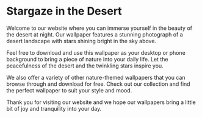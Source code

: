 <!--
Write me markdown content of website with wallpaper:

"A photograph of a desert landscape at night, with the stars visible in the sky above."

The header of the page should not be copy of the text but rather a real content of the website which is using this wallpaper.
-->

<!--font:Montserrat-->

# Stargaze in the Desert

Welcome to our website where you can immerse yourself in the beauty of the desert at night. Our wallpaper features a stunning photograph of a desert landscape with stars shining bright in the sky above.

Feel free to download and use this wallpaper as your desktop or phone background to bring a piece of nature into your daily life. Let the peacefulness of the desert and the twinkling stars inspire you.

We also offer a variety of other nature-themed wallpapers that you can browse through and download for free. Check out our collection and find the perfect wallpaper to suit your style and mood.

Thank you for visiting our website and we hope our wallpapers bring a little bit of joy and tranquility into your day.
